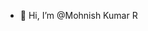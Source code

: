 - 👋 Hi, I’m @Mohnish Kumar R

<!---
MohnishKR/MohnishKR is a ✨ special ✨ repository because its `README.md` (this file) appears on your GitHub profile.
You can click the Preview link to take a look at your changes.
--->
